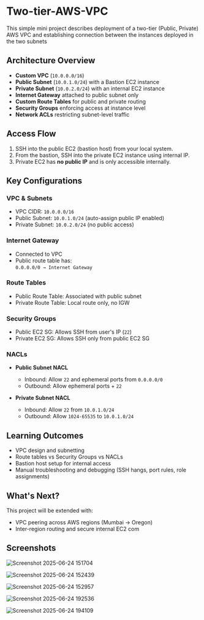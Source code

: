 # Two-tier-AWS-VPC
This simple mini project describes deployment of a two-tier (Public, Private) AWS VPC and establishing connection between the instances deployed in the two subnets

## Architecture Overview

- **Custom VPC** (`10.0.0.0/16`)
- **Public Subnet** (`10.0.1.0/24`) with a Bastion EC2 instance
- **Private Subnet** (`10.0.2.0/24`) with an internal EC2 instance
- **Internet Gateway** attached to public subnet only
- **Custom Route Tables** for public and private routing
- **Security Groups** enforcing access at instance level
- **Network ACLs** restricting subnet-level traffic

## Access Flow

1. SSH into the public EC2 (bastion host) from your local system.
2. From the bastion, SSH into the private EC2 instance using internal IP.
3. Private EC2 has **no public IP** and is only accessible internally.

## Key Configurations

### VPC & Subnets
- VPC CIDR: `10.0.0.0/16`
- Public Subnet: `10.0.1.0/24` (auto-assign public IP enabled)
- Private Subnet: `10.0.2.0/24` (no public access)

### Internet Gateway
- Connected to VPC
- Public route table has:  
  `0.0.0.0/0 → Internet Gateway`

### Route Tables
- Public Route Table: Associated with public subnet
- Private Route Table: Local route only, no IGW

### Security Groups
- Public EC2 SG: Allows SSH from user's IP (`22`)
- Private EC2 SG: Allows SSH only from public EC2 SG

### NACLs
- **Public Subnet NACL**
  - Inbound: Allow `22` and ephemeral ports from `0.0.0.0/0`
  - Outbound: Allow ephemeral ports + `22`

- **Private Subnet NACL**
  - Inbound: Allow `22` from `10.0.1.0/24`
  - Outbound: Allow `1024-65535` to `10.0.1.0/24`

## Learning Outcomes

- VPC design and subnetting
- Route tables vs Security Groups vs NACLs
- Bastion host setup for internal access
- Manual troubleshooting and debugging (SSH hangs, port rules, role assignments)

## What's Next?

This project will be extended with:
- VPC peering across AWS regions (Mumbai → Oregon)
- Inter-region routing and secure internal EC2 com 

## Screenshots
![Screenshot 2025-06-24 151704](https://github.com/user-attachments/assets/0587ffa9-e200-43a3-b47f-b6350ef7c265)

![Screenshot 2025-06-24 152439](https://github.com/user-attachments/assets/789a2754-b195-43f5-9629-eec83c44e3f6)

![Screenshot 2025-06-24 152957](https://github.com/user-attachments/assets/f03fdd24-337e-4a8c-bdf4-e73e347d2ddd)

![Screenshot 2025-06-24 192536](https://github.com/user-attachments/assets/82822584-fbeb-40e3-b327-e9f1562c49e3)

![Screenshot 2025-06-24 194109](https://github.com/user-attachments/assets/20d15605-8112-499b-a961-94460b6bfa55)
